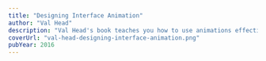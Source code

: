 ```yaml
---
title: "Designing Interface Animation"
author: "Val Head"
description: "Val Head's book teaches you how to use animations effectively. "
coverUrl: "val-head-designing-interface-animation.png"
pubYear: 2016
---
```


